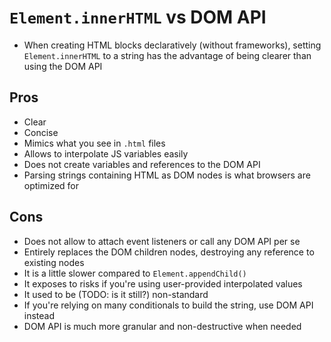 # `Element.innerHTML` vs DOM API

- When creating HTML blocks declaratively (without frameworks), setting `Element.innerHTML` to a string has the advantage of being clearer than using the DOM API

## Pros
- Clear
- Concise
- Mimics what you see in `.html` files
- Allows to interpolate JS variables easily
- Does not create variables and references to the DOM API
- Parsing strings containing HTML as DOM nodes is what browsers are optimized for

## Cons
- Does not allow to attach event listeners or call any DOM API per se
- Entirely replaces the DOM children nodes, destroying any reference to existing nodes
- It is a little slower compared to `Element.appendChild()`
- It exposes to risks if you're using user-provided interpolated values
- It used to be (TODO: is it still?) non-standard
- If you're relying on many conditionals to build the string, use DOM API instead
- DOM API is much more granular and non-destructive when needed

